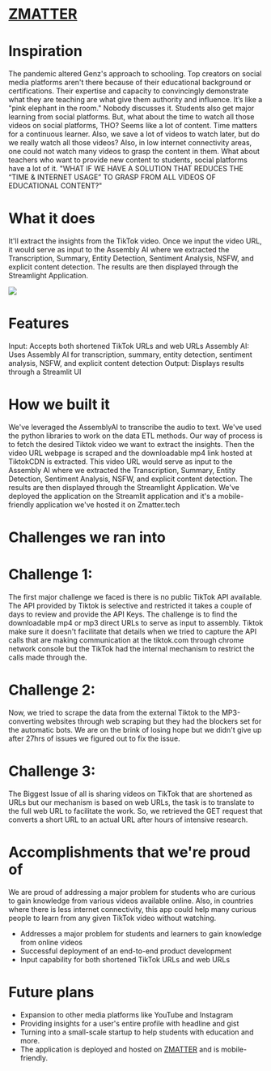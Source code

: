 
# [ZMATTER](http://Zmatter.tech)

# Inspiration
The pandemic altered Genz's approach to schooling. Top creators on social media platforms aren't there because of their educational background or certifications. Their expertise and capacity to convincingly demonstrate what they are teaching are what give them authority and influence. It’s like a "pink elephant in the room." Nobody discusses it. Students also get major learning from social platforms. But, what about the time to watch all those videos on social platforms, THO? Seems like a lot of content. Time matters for a continuous learner. Also, we save a lot of videos to watch later, but do we really watch all those videos? Also, in low internet connectivity areas, one could not watch many videos to grasp the content in them. What about teachers who want to provide new content to students, social platforms have a lot of it. "WHAT IF WE HAVE A SOLUTION THAT REDUCES THE “TIME & INTERNET USAGE” TO GRASP FROM ALL VIDEOS OF EDUCATIONAL CONTENT?"

# What it does
It'll extract the insights from the TikTok video. Once we input the video URL, it would serve as input to the Assembly AI where we extracted the Transcription, Summary, Entity Detection, Sentiment Analysis, NSFW, and explicit content detection. The results are then displayed through the Streamlight Application.

![](https://i.postimg.cc/cCbSWnLy/Hackharvard.gif)
# Features
Input: Accepts both shortened TikTok URLs and web URLs
Assembly AI: Uses Assembly AI for transcription, summary, entity detection, sentiment analysis, NSFW, and explicit content detection
Output: Displays results through a Streamlit UI
# How we built it
We've leveraged the AssemblyAI to transcribe the audio to text. We've used the python libraries to work on the data ETL methods. Our way of process is to fetch the desired Tiktok video we want to extract the insights. Then the video URL webpage is scraped and the downloadable mp4 link hosted at TiktokCDN is extracted. This video URL would serve as input to the Assembly AI where we extracted the Transcription, Summary, Entity Detection, Sentiment Analysis, NSFW, and explicit content detection. The results are then displayed through the Streamlight Application. We've deployed the application on the Streamlit application and it's a mobile-friendly application we've hosted it on Zmatter.tech

# Challenges we ran into
# Challenge 1: 
 The first major challenge we faced is there is no public TikTok API available. The API provided by Tiktok is selective and restricted it takes a couple of days to review and provide the API Keys. The challenge is to find the downloadable mp4 or mp3 direct URLs to serve as input to assembly. Tiktok make sure it doesn't facilitate that details when we tried to capture the API calls that are making communication at the tiktok.com through chrome network console but the TikTok had the internal mechanism to restrict the calls made through the.
# Challenge 2: 
Now, we tried to scrape the data from the external Tiktok to the MP3-converting websites through web scraping but they had the blockers set for the automatic bots. We are on the brink of losing hope but we didn't give up after 27hrs of issues we figured out to fix the issue.
# Challenge 3: 
The Biggest Issue of all is sharing videos on TikTok that are shortened as URLs but our mechanism is based on web URLs, the task is to translate to the full web URL to facilitate the work. So, we retrieved the GET request that converts a short URL to an actual URL after hours of intensive research.

# Accomplishments that we're proud of
We are proud of addressing a major problem for students who are curious to gain knowledge from various videos available online. Also, in countries where there is less internet connectivity, this app could help many curious people to learn from any given TikTok video without watching.

* Addresses a major problem for students and learners to gain knowledge from online videos
* Successful deployment of an end-to-end product development
* Input capability for both shortened TikTok URLs and web URLs

# Future plans
* Expansion to other media platforms like YouTube and Instagram
* Providing insights for a user's entire profile with headline and gist
* Turning into a small-scale startup to help students with education and more.
* The application is deployed and hosted on [ZMATTER](http://Zmatter.tech) and is mobile-friendly.

